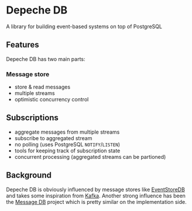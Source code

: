 # Depeche DB

A library for building event-based systems on top of PostgreSQL

## Features

Depeche DB has two main parts:

### Message store

* store & read messages
* multiple streams
* optimistic concurrency control

## Subscriptions

* aggregate messages from multiple streams
* subscribe to aggregated stream
* no polling (uses PostgreSQL `NOTIFY`/`LISTEN`)
* tools for keeping track of subscription state
* concurrent processing (aggregated streams can be partioned)


## Background

Depeche DB is obviously influenced by message stores like
[EventStoreDB](https://www.eventstore.com/) and takes some inspiration from
[Kafka](https://kafka.apache.org/). Another strong influence has been the
[Message DB](https://github.com/message-db/message-db) project which is pretty
similar on the implementation side.

